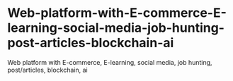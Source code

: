 # Web-platform-with-E-commerce-E-learning-social-media-job-hunting-post-articles-blockchain-ai
Web platform with E-commerce, E-learning, social media, job hunting, post/articles, blockchain, ai
